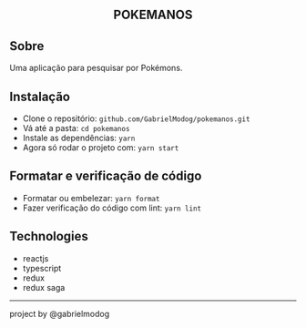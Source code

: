 <center><h2>POKEMANOS</h2></center>

## Sobre

Uma aplicação para pesquisar por Pokémons.

## Instalação

- Clone o repositório: `github.com/GabrielModog/pokemanos.git`
- Vá até a pasta: `cd pokemanos`
- Instale as dependências: `yarn`
- Agora só rodar o projeto com: `yarn start`

## Formatar e verificação de código

- Formatar ou embelezar: `yarn format`
- Fazer verificação do código com lint: `yarn lint`

## Technologies

- reactjs
- typescript
- redux
- redux saga

<hr>
project by @gabrielmodog
